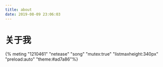 ```yaml
---
title: about
date: 2019-08-09 23:06:03
---
```

# 关于我


<!-- 进阶示例 -->
{% meting "1210461" "netease" "song"  "mutex:true" "listmaxheight:340px" "preload:auto" "theme:#ad7a86"%}